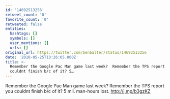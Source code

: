 ```yaml
---
id: '14692513256'
retweet_count: '0'
favorite_count: '0'
retweeted: false
entities:
  hashtags: []
  symbols: []
  user_mentions: []
  urls: []
original_url: https://twitter.com/benbalter/status/14692513256
date: '2010-05-25T13:26:05.000Z'
title: >-
  Remember the Google Pac Man game last week?  Remember the TPS report you
  couldnt finish b/c of it? 5…
---
```


Remember the Google Pac Man game last week?  Remember the TPS report you couldnt finish b/c of it? 5 mil. man-hours lost. http://j.mp/b3gzKZ